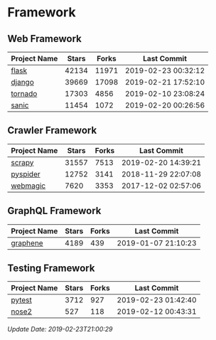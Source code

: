 # Framework

## Web Framework

| Project Name | Stars | Forks | Last Commit |
| ------------ | ----- | ----- | ----------- |
| [flask](https://github.com/pallets/flask) | 42134 | 11971 | 2019-02-23 00:32:12 |
| [django](https://github.com/django/django) | 39669 | 17098 | 2019-02-21 17:52:10 |
| [tornado](https://github.com/tornadoweb/tornado) | 17303 | 4856 | 2019-02-10 23:08:24 |
| [sanic](https://github.com/huge-success/sanic) | 11454 | 1072 | 2019-02-20 00:26:56 |

## Crawler Framework

| Project Name | Stars | Forks | Last Commit |
| ------------ | ----- | ----- | ----------- |
| [scrapy](https://github.com/scrapy/scrapy) | 31557 | 7513 | 2019-02-20 14:39:21 |
| [pyspider](https://github.com/binux/pyspider) | 12752 | 3141 | 2018-11-29 22:07:08 |
| [webmagic](https://github.com/code4craft/webmagic) | 7620 | 3353 | 2017-12-02 02:57:06 |

## GraphQL Framework

| Project Name | Stars | Forks | Last Commit |
| ------------ | ----- | ----- | ----------- |
| [graphene](https://github.com/graphql-python/graphene) | 4189 | 439 | 2019-01-07 21:10:23 |

## Testing Framework

| Project Name | Stars | Forks | Last Commit |
| ------------ | ----- | ----- | ----------- |
| [pytest](https://github.com/pytest-dev/pytest) | 3712 | 927 | 2019-02-23 01:42:40 |
| [nose2](https://github.com/nose-devs/nose2) | 527 | 118 | 2019-02-12 00:43:31 |

*Update Date: 2019-02-23T21:00:29*
